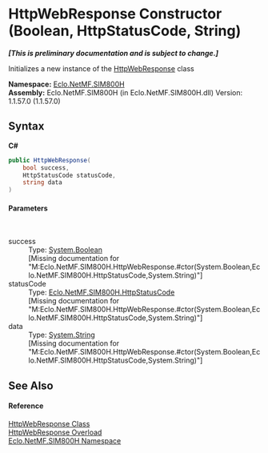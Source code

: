 # HttpWebResponse Constructor (Boolean, HttpStatusCode, String)
 _**\[This is preliminary documentation and is subject to change.\]**_

Initializes a new instance of the <a href="T_Eclo_NetMF_SIM800H_HttpWebResponse">HttpWebResponse</a> class

**Namespace:**&nbsp;<a href="N_Eclo_NetMF_SIM800H">Eclo.NetMF.SIM800H</a><br />**Assembly:**&nbsp;Eclo.NetMF.SIM800H (in Eclo.NetMF.SIM800H.dll) Version: 1.1.57.0 (1.1.57.0)

## Syntax

**C#**<br />
``` C#
public HttpWebResponse(
	bool success,
	HttpStatusCode statusCode,
	string data
)
```


#### Parameters
&nbsp;<dl><dt>success</dt><dd>Type: <a href="http://msdn2.microsoft.com/en-us/library/a28wyd50" target="_blank">System.Boolean</a><br />\[Missing <param name="success"/> documentation for "M:Eclo.NetMF.SIM800H.HttpWebResponse.#ctor(System.Boolean,Eclo.NetMF.SIM800H.HttpStatusCode,System.String)"\]</dd><dt>statusCode</dt><dd>Type: <a href="T_Eclo_NetMF_SIM800H_HttpStatusCode">Eclo.NetMF.SIM800H.HttpStatusCode</a><br />\[Missing <param name="statusCode"/> documentation for "M:Eclo.NetMF.SIM800H.HttpWebResponse.#ctor(System.Boolean,Eclo.NetMF.SIM800H.HttpStatusCode,System.String)"\]</dd><dt>data</dt><dd>Type: <a href="http://msdn2.microsoft.com/en-us/library/s1wwdcbf" target="_blank">System.String</a><br />\[Missing <param name="data"/> documentation for "M:Eclo.NetMF.SIM800H.HttpWebResponse.#ctor(System.Boolean,Eclo.NetMF.SIM800H.HttpStatusCode,System.String)"\]</dd></dl>

## See Also


#### Reference
<a href="T_Eclo_NetMF_SIM800H_HttpWebResponse">HttpWebResponse Class</a><br /><a href="Overload_Eclo_NetMF_SIM800H_HttpWebResponse__ctor">HttpWebResponse Overload</a><br /><a href="N_Eclo_NetMF_SIM800H">Eclo.NetMF.SIM800H Namespace</a><br />